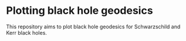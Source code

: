 # Plotting black hole geodesics

This repository aims to plot black hole geodesics for Schwarzschild and Kerr black holes.
